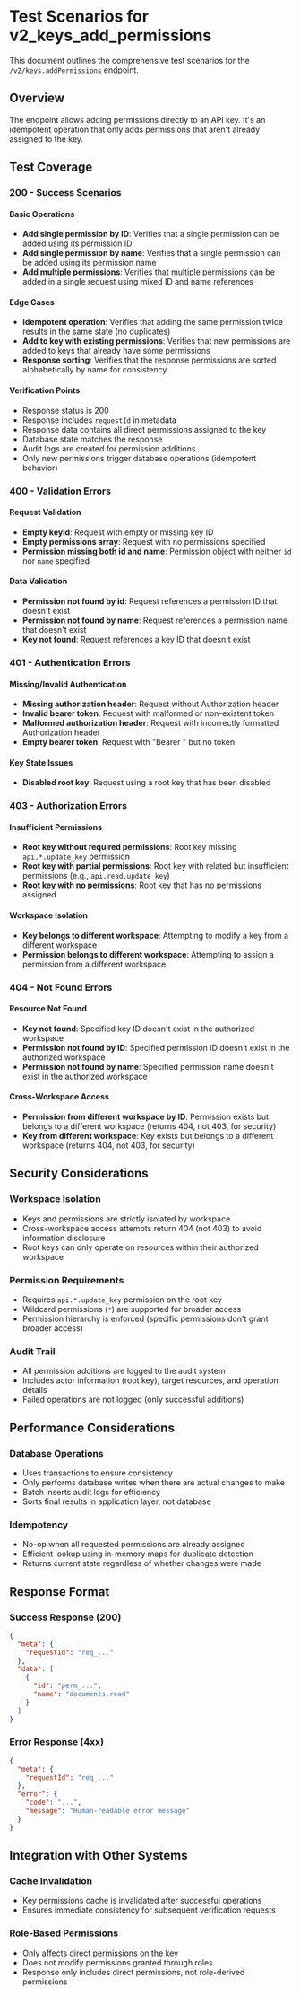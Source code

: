 # Test Scenarios for v2_keys_add_permissions

This document outlines the comprehensive test scenarios for the `/v2/keys.addPermissions` endpoint.

## Overview

The endpoint allows adding permissions directly to an API key. It's an idempotent operation that only adds permissions that aren't already assigned to the key.

## Test Coverage

### 200 - Success Scenarios

#### Basic Operations
- **Add single permission by ID**: Verifies that a single permission can be added using its permission ID
- **Add single permission by name**: Verifies that a single permission can be added using its permission name
- **Add multiple permissions**: Verifies that multiple permissions can be added in a single request using mixed ID and name references

#### Edge Cases
- **Idempotent operation**: Verifies that adding the same permission twice results in the same state (no duplicates)
- **Add to key with existing permissions**: Verifies that new permissions are added to keys that already have some permissions
- **Response sorting**: Verifies that the response permissions are sorted alphabetically by name for consistency

#### Verification Points
- Response status is 200
- Response includes `requestId` in metadata
- Response data contains all direct permissions assigned to the key
- Database state matches the response
- Audit logs are created for permission additions
- Only new permissions trigger database operations (idempotent behavior)

### 400 - Validation Errors

#### Request Validation
- **Empty keyId**: Request with empty or missing key ID
- **Empty permissions array**: Request with no permissions specified
- **Permission missing both id and name**: Permission object with neither `id` nor `name` specified

#### Data Validation
- **Permission not found by id**: Request references a permission ID that doesn't exist
- **Permission not found by name**: Request references a permission name that doesn't exist
- **Key not found**: Request references a key ID that doesn't exist

### 401 - Authentication Errors

#### Missing/Invalid Authentication
- **Missing authorization header**: Request without Authorization header
- **Invalid bearer token**: Request with malformed or non-existent token
- **Malformed authorization header**: Request with incorrectly formatted Authorization header
- **Empty bearer token**: Request with "Bearer " but no token

#### Key State Issues
- **Disabled root key**: Request using a root key that has been disabled

### 403 - Authorization Errors

#### Insufficient Permissions
- **Root key without required permissions**: Root key missing `api.*.update_key` permission
- **Root key with partial permissions**: Root key with related but insufficient permissions (e.g., `api.read.update_key`)
- **Root key with no permissions**: Root key that has no permissions assigned

#### Workspace Isolation
- **Key belongs to different workspace**: Attempting to modify a key from a different workspace
- **Permission belongs to different workspace**: Attempting to assign a permission from a different workspace

### 404 - Not Found Errors

#### Resource Not Found
- **Key not found**: Specified key ID doesn't exist in the authorized workspace
- **Permission not found by ID**: Specified permission ID doesn't exist in the authorized workspace
- **Permission not found by name**: Specified permission name doesn't exist in the authorized workspace

#### Cross-Workspace Access
- **Permission from different workspace by ID**: Permission exists but belongs to a different workspace (returns 404, not 403, for security)
- **Key from different workspace**: Key exists but belongs to a different workspace (returns 404, not 403, for security)

## Security Considerations

### Workspace Isolation
- Keys and permissions are strictly isolated by workspace
- Cross-workspace access attempts return 404 (not 403) to avoid information disclosure
- Root keys can only operate on resources within their authorized workspace

### Permission Requirements
- Requires `api.*.update_key` permission on the root key
- Wildcard permissions (`*`) are supported for broader access
- Permission hierarchy is enforced (specific permissions don't grant broader access)

### Audit Trail
- All permission additions are logged to the audit system
- Includes actor information (root key), target resources, and operation details
- Failed operations are not logged (only successful additions)

## Performance Considerations

### Database Operations
- Uses transactions to ensure consistency
- Only performs database writes when there are actual changes to make
- Batch inserts audit logs for efficiency
- Sorts final results in application layer, not database

### Idempotency
- No-op when all requested permissions are already assigned
- Efficient lookup using in-memory maps for duplicate detection
- Returns current state regardless of whether changes were made

## Response Format

### Success Response (200)
```json
{
  "meta": {
    "requestId": "req_..."
  },
  "data": [
    {
      "id": "perm_...",
      "name": "documents.read"
    }
  ]
}
```

### Error Response (4xx)
```json
{
  "meta": {
    "requestId": "req_..."
  },
  "error": {
    "code": "...",
    "message": "Human-readable error message"
  }
}
```

## Integration with Other Systems

### Cache Invalidation
- Key permissions cache is invalidated after successful operations
- Ensures immediate consistency for subsequent verification requests

### Role-Based Permissions
- Only affects direct permissions on the key
- Does not modify permissions granted through roles
- Response only includes direct permissions, not role-derived permissions